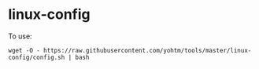 # linux-config

To use: 

    wget -O - https://raw.githubusercontent.com/yohtm/tools/master/linux-config/config.sh | bash
